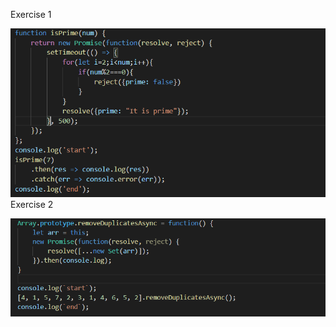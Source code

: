 Exercise 1

![first js file](https://github.com/hgebrekidan/cs445_labs/blob/main/lab5/first.png)
Exercise 2

![first js file](https://github.com/hgebrekidan/cs445_labs/blob/main/lab5/second.png)
